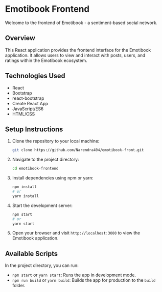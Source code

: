 # Emotibook Frontend

Welcome to the frontend of Emotibook - a sentiment-based social network.

## Overview

This React application provides the frontend interface for the Emotibook application. It allows users to view and interact with posts, users, and ratings within the Emotibook ecosystem.

## Technologies Used

- React
- Bootstrap
- react-bootstrap
- Create React App
- JavaScript/ES6
- HTML/CSS

## Setup Instructions

1. Clone the repository to your local machine:

    ```bash
    git clone https://github.com/Narendra404/emotibook-front.git
    ```

2. Navigate to the project directory:

    ```bash
    cd emotibook-frontend
    ```

3. Install dependencies using npm or yarn:

    ```bash
    npm install
    # or
    yarn install
    ```

4. Start the development server:

    ```bash
    npm start
    # or
    yarn start
    ```

5. Open your browser and visit `http://localhost:3000` to view the Emotibook application.

## Available Scripts

In the project directory, you can run:

- `npm start` or `yarn start`: Runs the app in development mode.
- `npm run build` or `yarn build`: Builds the app for production to the `build` folder.
